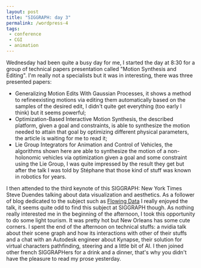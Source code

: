 ```yaml
---
layout: post
title: "SIGGRAPH: day 3"
permalink: /wordpress-4
tags:
 - conference
 - CGI
 - animation
---
```


Wednesday had been quite a busy day for me, I started the day at 8:30 for a group of technical papers presentation called "Motion Synthesis and Editing". I'm really not a specialists but it was in interesting, there was three presented papers: 
 - Generalizing Motion Edits With Gaussian Processes, it shows a method to refineexisting motions via editing them automatically based on the samples of the desired edit, I didn't quite get everything (too early I think) but it seems powerful; 
 - Optimization-Based Interactive Motion Synthesis, the described platform, given a goal and constraints, is able to synthesize the motion needed to attain that goal by optimizing different physical parameters, the article is waiting for me to read it; 
 - Lie Group Integrators for Animation and Control of Vehicles, the algorithms shown here are able to synthesize the motion of a non-holonomic vehicles via optimization given a goal and some constraint using the Lie Group, I was quite impressed by the result they get but after the talk I was told by Stéphane that those kind of stuff was known in robotics for years. 
 
I then attended to the third keynote of this SIGGRAPH: New York Times Steve Duendes talking about data visualization and aesthetics. As a follower of blog dedicated to the subject such as [Flowing Data](http://flowingdata.com/) I really enjoyed the talk, it seems quite odd to find this subject at SIGGRAPH though. 
As nothing really interested me in the beginning of the afternoon, I took this opportunity to do some light tourism. It was pretty hot but New Orleans has some cute corners. I spent the end of the afternoon on technical stuffs: a nvidia talk about their scene graph and how its interactions with other of their stuffs and a chat with an Autodesk engineer about Kynapse, their solution for virtual characters pathfinding, steering and a little bit of AI. I then joined other french SIGGRAPHers for a drink and a dinner, that's why you didn't have the pleasure to read my prose yesterday.